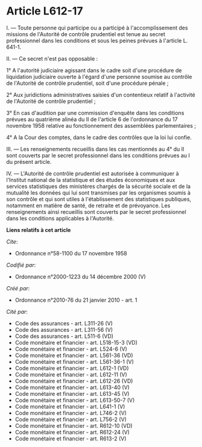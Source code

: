 # Article L612-17

I. ― Toute personne qui participe ou a participé à l'accomplissement des missions de l'Autorité de contrôle prudentiel est
tenue au secret professionnel dans les conditions et sous les peines prévues à l'article L. 641-1. 

II. ― Ce secret n'est pas opposable : 

1° A l'autorité judiciaire agissant dans le cadre soit d'une procédure de liquidation judiciaire ouverte à l'égard d'une
personne soumise au contrôle de l'Autorité de contrôle prudentiel, soit d'une procédure pénale ; 

2° Aux juridictions administratives saisies d'un contentieux relatif à l'activité de l'Autorité de contrôle prudentiel ; 

3° En cas d'audition par une commission d'enquête dans les conditions prévues au quatrième alinéa du II de l'article 6 de
l'ordonnance du 17 novembre 1958 relative au fonctionnement des assemblées parlementaires ; 

4° A la Cour des comptes, dans le cadre des contrôles que la loi lui confie. 

III. ― Les renseignements recueillis dans les cas mentionnés au 4° du II sont couverts par le secret professionnel dans les
conditions prévues au I du présent article. 

IV. ― L'Autorité de contrôle prudentiel est autorisée à communiquer à l'Institut national de la statistique et des études
économiques et aux services statistiques des ministères chargés de la sécurité sociale et de la mutualité les données qui lui
sont transmises par les organismes soumis à son contrôle et qui sont utiles à l'établissement des statistiques publiques,
notamment en matière de santé, de retraite et de prévoyance. Les renseignements ainsi recueillis sont couverts par le secret
professionnel dans les conditions applicables à l'Autorité.

**Liens relatifs à cet article**

_Cite_:

  - Ordonnance n°58-1100 du 17 novembre 1958

_Codifié par_:

  - Ordonnance n°2000-1223 du 14 décembre 2000 (V)

_Créé par_:

  - Ordonnance n°2010-76 du 21 janvier 2010 - art. 1

_Cité par_:

  - Code des assurances - art. L311-26 (V)
  - Code des assurances - art. L311-56 (V)
  - Code des assurances - art. L511-6 (VD)
  - Code monétaire et financier - art. L518-15-3 (VD)
  - Code monétaire et financier - art. L524-6 (V)
  - Code monétaire et financier - art. L561-36 (VD)
  - Code monétaire et financier - art. L561-36-1 (V)
  - Code monétaire et financier - art. L612-1 (VD)
  - Code monétaire et financier - art. L612-11 (V)
  - Code monétaire et financier - art. L612-26 (VD)
  - Code monétaire et financier - art. L613-40 (V)
  - Code monétaire et financier - art. L613-45 (V)
  - Code monétaire et financier - art. L613-50-7 (V)
  - Code monétaire et financier - art. L641-1 (V)
  - Code monétaire et financier - art. L746-2 (V)
  - Code monétaire et financier - art. L756-2 (V)
  - Code monétaire et financier - art. R612-10 (VD)
  - Code monétaire et financier - art. R612-24 (V)
  - Code monétaire et financier - art. R613-2 (V)
